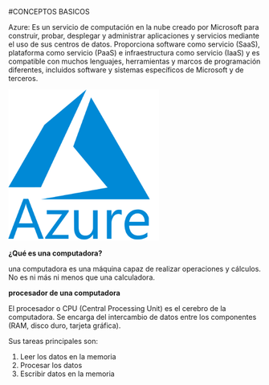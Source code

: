 #CONCEPTOS BASICOS

Azure: Es un servicio de computación en la nube creado por Microsoft para construir, probar, desplegar y administrar aplicaciones y servicios mediante el uso de sus centros de datos. Proporciona software como servicio (SaaS), plataforma como servicio (PaaS) e infraestructura como servicio (IaaS) y es compatible con muchos lenguajes, herramientas y marcos de programación diferentes, incluidos software y sistemas específicos de Microsoft y de terceros. 

<img src="AZURE.png" width="300">

**¿Qué es una computadora?**

una computadora es una máquina capaz de realizar operaciones y cálculos. No es ni más ni menos que una calculadora.

**procesador de una computadora**

El procesador o CPU (Central Processing Unit) es el cerebro de la computadora. Se encarga del intercambio de datos entre los componentes (RAM, disco duro, tarjeta gráfica).

Sus tareas principales son:

<ol>
<li>Leer los datos en la memoria</li>
<li>Procesar los datos</li>
<li>Escribir datos en la memoria</li>

</ol>
